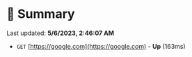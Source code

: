 # 📖 Summary
Last updated: **5/6/2023, 2:46:07 AM**

- `GET` [https://google.com](https://google.com) - **Up** (163ms)
